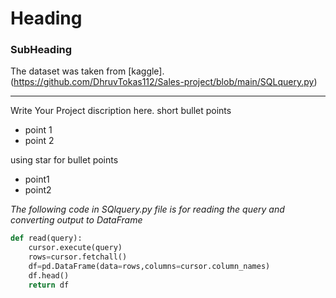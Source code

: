 # Heading
### SubHeading
The dataset was taken from [kaggle].(https://github.com/DhruvTokas112/Sales-project/blob/main/SQLquery.py)

---
Write Your Project discription here.
short bullet points
- point 1
- point 2

using star for bullet points
* point1
* point2

_The following code in SQlquery.py file is for reading the query and converting output to DataFrame_
```python
def read(query):
    cursor.execute(query)
    rows=cursor.fetchall()
    df=pd.DataFrame(data=rows,columns=cursor.column_names)
    df.head()
    return df
```

